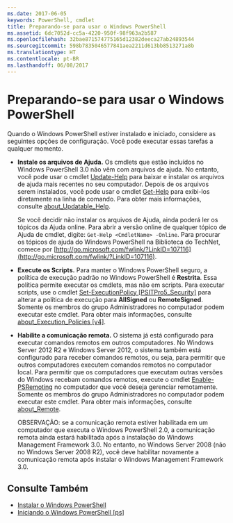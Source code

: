 ```yaml
---
ms.date: 2017-06-05
keywords: PowerShell, cmdlet
title: Preparando-se para usar o Windows PowerShell
ms.assetid: 6dc7052d-cc5a-4220-950f-98f963a2b587
ms.openlocfilehash: 32bae871574775165d12382deeca27ab24893544
ms.sourcegitcommit: 598b7835046577841aea2211d613bb8513271a8b
ms.translationtype: HT
ms.contentlocale: pt-BR
ms.lasthandoff: 06/08/2017
---
```

# <a name="getting-ready-to-use-windows-powershell"></a>Preparando-se para usar o Windows PowerShell
Quando o Windows PowerShell estiver instalado e iniciado, considere as seguintes opções de configuração. Você pode executar essas tarefas a qualquer momento.

-   **Instale os arquivos de Ajuda.** Os cmdlets que estão incluídos no Windows PowerShell 3.0 não vêm com arquivos de ajuda. No entanto, você pode usar o cmdlet [Update-Help](https://technet.microsoft.com/en-us/library/93e1d870-ace6-432b-8778-8920291d7545) para baixar e instalar os arquivos de ajuda mais recentes no seu computador. Depois de os arquivos serem instalados, você pode usar o cmdlet [Get-Help](https://technet.microsoft.com/en-us/library/1f46eeb4-49d7-4bec-bb29-395d9b42f54a) para exibi-los diretamente na linha de comando. Para obter mais informações, consulte [about_Updatable_Help](https://technet.microsoft.com/en-us/library/10bba75c-f4ac-4ca1-bbf3-8f34dd521ffe).

    Se você decidir não instalar os arquivos de Ajuda, ainda poderá ler os tópicos da Ajuda online. Para abrir a versão online de qualquer tópico de Ajuda de cmdlet, digite: `Get-Help <CmdletName> -Online`. Para procurar os tópicos de ajuda do Windows PowerShell na Biblioteca do TechNet, comece por [http://go.microsoft.com/fwlink/?LinkID=107116](http://go.microsoft.com/fwlink/?LinkID=107116).

-   **Execute os Scripts.** Para manter o Windows PowerShell seguro, a política de execução padrão no Windows PowerShell é **Restrita**. Essa política permite executar os cmdlets, mas não em scripts. Para executar scripts, use o cmdlet [Set-ExecutionPolicy [PSITPro5_Security]](https://technet.microsoft.com/en-us/library/5690a0e1-495b-4e63-8280-65ead7bf01ab) para alterar a política de execução para **AllSigned** ou **RemoteSigned**. Somente os membros do grupo Administradores no computador podem executar este cmdlet. Para obter mais informações, consulte [about_Execution_Policies [v4]](https://technet.microsoft.com/en-us/library/347708dc-1515-4d74-978b-8334603472e6).

-   **Habilite a comunicação remota.** O sistema já está configurado para executar comandos remotos em outros computadores. No Windows Server 2012 R2 e Windows Server 2012, o sistema também está configurado para receber comandos remotos, ou seja, para permitir que outros computadores executem comandos remotos no computador local. Para permitir que os computadores que executam outras versões do Windows recebam comandos remotos, execute o cmdlet [Enable-PSRemoting](https://technet.microsoft.com/en-us/library/19437c28-33b8-4ac1-9113-8439cc8beffb) no computador que você deseja gerenciar remotamente. Somente os membros do grupo Administradores no computador podem executar este cmdlet. Para obter mais informações, consulte [about_Remote](https://technet.microsoft.com/en-us/library/9b4a5c87-9162-4adf-bdfe-fbc80b9b8970).

    OBSERVAÇÃO: se a comunicação remota estiver habilitada em um computador que executa o Windows PowerShell 2.0, a comunicação remota ainda estará habilitada após a instalação do Windows Management Framework 3.0. No entanto, no Windows Server 2008 (não no Windows Server 2008 R2), você deve habilitar novamente a comunicação remota após instalar o Windows Management Framework 3.0.

## <a name="see-also"></a>Consulte Também
- [Instalar o Windows PowerShell](../setup/Installing-Windows-PowerShell.md)
- [Iniciando o Windows PowerShell [ps]](https://technet.microsoft.com/en-us/library/8ec8c2d7-8e7c-4722-a3d2-498fe5739a8e)

